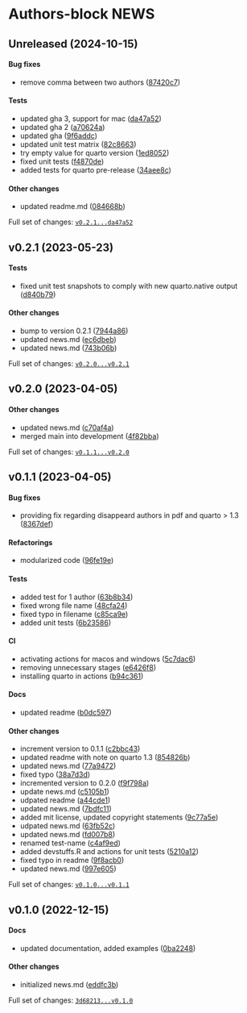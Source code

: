 

# Authors-block NEWS

## Unreleased (2024-10-15)

#### Bug fixes

-   remove comma between two authors
    ([87420c7](https://github.com/kapsner/authors-block/tree/87420c779a29853857dfa98fa544add9356d6676))

#### Tests

-   updated gha 3, support for mac
    ([da47a52](https://github.com/kapsner/authors-block/tree/da47a5261d901b2cabb7f64258246d63cc34e489))
-   updated gha 2
    ([a70624a](https://github.com/kapsner/authors-block/tree/a70624acacf27a02a25a032911602c7b1b122652))
-   updated gha
    ([9f6addc](https://github.com/kapsner/authors-block/tree/9f6addc9fd739f7c59cd3be83d401c659f57de70))
-   updated unit test matrix
    ([82c8663](https://github.com/kapsner/authors-block/tree/82c8663b5646f9a2c5b91e279a81b9ea235ca907))
-   try empty value for quarto version
    ([1ed8052](https://github.com/kapsner/authors-block/tree/1ed8052a6720855729746929de81101fdcce3d9f))
-   fixed unit tests
    ([f4870de](https://github.com/kapsner/authors-block/tree/f4870def48ea1ab7ba31fd96c87633a810316fa8))
-   added tests for quarto pre-release
    ([34aee8c](https://github.com/kapsner/authors-block/tree/34aee8c30f69e2ca22cc32bbed82016a472d04cc))

#### Other changes

-   updated readme.md
    ([084668b](https://github.com/kapsner/authors-block/tree/084668ba8ceaa7c1c6575b3c2cb2b7fbf090524e))

Full set of changes:
[`v0.2.1...da47a52`](https://github.com/kapsner/authors-block/compare/v0.2.1...da47a52)

## v0.2.1 (2023-05-23)

#### Tests

-   fixed unit test snapshots to comply with new quarto.native output
    ([d840b79](https://github.com/kapsner/authors-block/tree/d840b7933e86c31f69acd7e2645d1374c77784b6))

#### Other changes

-   bump to version 0.2.1
    ([7944a86](https://github.com/kapsner/authors-block/tree/7944a8623b10ae2926c40486a83920b700d4237c))
-   updated news.md
    ([ec6dbeb](https://github.com/kapsner/authors-block/tree/ec6dbeb89dca32f6b7d8365caed745e21feab3e8))
-   updated news.md
    ([743b06b](https://github.com/kapsner/authors-block/tree/743b06bc86011a2f7cddd159dce1ddf01646c1f6))

Full set of changes:
[`v0.2.0...v0.2.1`](https://github.com/kapsner/authors-block/compare/v0.2.0...v0.2.1)

## v0.2.0 (2023-04-05)

#### Other changes

-   updated news.md
    ([c70af4a](https://github.com/kapsner/authors-block/tree/c70af4a0c91943548f08942407246e494ba11f50))
-   merged main into development
    ([4f82bba](https://github.com/kapsner/authors-block/tree/4f82bbab8b06a17c7f0f39e0b68a5f2a56ba1ac6))

Full set of changes:
[`v0.1.1...v0.2.0`](https://github.com/kapsner/authors-block/compare/v0.1.1...v0.2.0)

## v0.1.1 (2023-04-05)

#### Bug fixes

-   providing fix regarding disappeard authors in pdf and quarto \> 1.3
    ([8367def](https://github.com/kapsner/authors-block/tree/8367defbd0f32a2d0fde8d03ff20ea641c114a89))

#### Refactorings

-   modularized code
    ([96fe19e](https://github.com/kapsner/authors-block/tree/96fe19e72e4d75fee8b416151cf2cf6f8650ab3f))

#### Tests

-   added test for 1 author
    ([63b8b34](https://github.com/kapsner/authors-block/tree/63b8b34873038300139d67d526fe13fb4bac23de))
-   fixed wrong file name
    ([48cfa24](https://github.com/kapsner/authors-block/tree/48cfa24cd5f3e3d9d7813e7548505266134cb932))
-   fixed typo in filename
    ([c85ca9e](https://github.com/kapsner/authors-block/tree/c85ca9ef1e0b44cd89111d19a1f28d34d8a812e0))
-   added unit tests
    ([6b23586](https://github.com/kapsner/authors-block/tree/6b2358616b4d55f3f855f67f13aeb5bef4278e3f))

#### CI

-   activating actions for macos and windows
    ([5c7dac6](https://github.com/kapsner/authors-block/tree/5c7dac6318bcf039f5dae54fa57ea24d70f59b17))
-   removing unnecessary stages
    ([e6426f8](https://github.com/kapsner/authors-block/tree/e6426f8c2927aafe446e2faba5a907d311320196))
-   installing quarto in actions
    ([b94c361](https://github.com/kapsner/authors-block/tree/b94c36116a971206cf274b590a5049073a1a73f0))

#### Docs

-   updated readme
    ([b0dc597](https://github.com/kapsner/authors-block/tree/b0dc597bb580c9f09d6c3a8a3a909ec8ccf01683))

#### Other changes

-   increment version to 0.1.1
    ([c2bbc43](https://github.com/kapsner/authors-block/tree/c2bbc43fe74735af0a6c40c36e8c9e19ceb1a567))
-   updated readme with note on quarto 1.3
    ([854826b](https://github.com/kapsner/authors-block/tree/854826bc2cb7ca3bb944ff63d61d4333947ee75d))
-   updated news.md
    ([77a9472](https://github.com/kapsner/authors-block/tree/77a94724b8e61d31eb95603bbfb79dd82847d279))
-   fixed typo
    ([38a7d3d](https://github.com/kapsner/authors-block/tree/38a7d3d20fef52f086c0205e5606dbd7bcb76196))
-   incremented version to 0.2.0
    ([f9f798a](https://github.com/kapsner/authors-block/tree/f9f798a0e5211d86455a93b17b6bf797b3b1d533))
-   update news.md
    ([c5105b1](https://github.com/kapsner/authors-block/tree/c5105b136b919e3012fda9f34cf8afec15fb4310))
-   udpated readme
    ([a44cde1](https://github.com/kapsner/authors-block/tree/a44cde1512232ab52aa52dfae96c2b5c2e0b4f5f))
-   updated news.md
    ([7bdfc11](https://github.com/kapsner/authors-block/tree/7bdfc11fd14e95194e5b84b1bb568f764509c9e9))
-   added mit license, updated copyright statements
    ([9c77a5e](https://github.com/kapsner/authors-block/tree/9c77a5e6a5e557894d7e7ede2b9c8b03e3bca918))
-   udpated news.md
    ([63fb52c](https://github.com/kapsner/authors-block/tree/63fb52cd3b26af56c7e634669af44e391d72686e))
-   updated news.md
    ([fd007b8](https://github.com/kapsner/authors-block/tree/fd007b8d7d9ec872beb0589bc551e5eb0763dee0))
-   renamed test-name
    ([c4af9ed](https://github.com/kapsner/authors-block/tree/c4af9ed93e39d4f872e3eaeaaa7530157fa7d9bf))
-   added devstuffs.R and actions for unit tests
    ([5210a12](https://github.com/kapsner/authors-block/tree/5210a122adf916357b49ca6dba5109fb9fa4bc5f))
-   fixed typo in readme
    ([9f8acb0](https://github.com/kapsner/authors-block/tree/9f8acb05cb6f5c255b1fe3b822087873467892c4))
-   updated news.md
    ([997e605](https://github.com/kapsner/authors-block/tree/997e605ecea203fb391de1684147fbfa5fa1944c))

Full set of changes:
[`v0.1.0...v0.1.1`](https://github.com/kapsner/authors-block/compare/v0.1.0...v0.1.1)

## v0.1.0 (2022-12-15)

#### Docs

-   updated documentation, added examples
    ([0ba2248](https://github.com/kapsner/authors-block/tree/0ba2248746bc5b273893a8a95e4626a283b84d9f))

#### Other changes

-   initialized news.md
    ([eddfc3b](https://github.com/kapsner/authors-block/tree/eddfc3b2dd6310a9aeee7c753cce8c1e6fa14005))

Full set of changes:
[`3d68213...v0.1.0`](https://github.com/kapsner/authors-block/compare/3d68213...v0.1.0)
